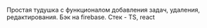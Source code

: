 Простая тудушка с функционалом добавления задач, удаления, редактирования.
Бэк на firebase.
Стек - TS, react
